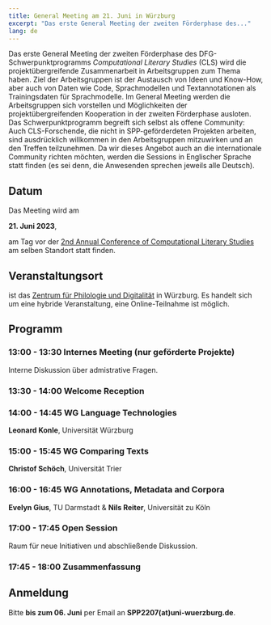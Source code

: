 ```yaml
---
title: General Meeting am 21. Juni in Würzburg
excerpt: "Das erste General Meeting der zweiten Förderphase des..."
lang: de
---
```


Das erste General Meeting der zweiten Förderphase des DFG-Schwerpunktprogramms *Computational Literary Studies* (CLS) wird die projektübergreifende Zusammenarbeit in Arbeitsgruppen zum Thema haben. Ziel der Arbeitsgruppen ist der Austausch von Ideen und Know-How, aber auch von Daten wie Code, Sprachmodellen und Textannotationen als Trainingsdaten für Sprachmodelle. Im General Meeting werden die Arbeitsgruppen sich vorstellen und Möglichkeiten der projektübergreifenden Kooperation in der zweiten Förderphase ausloten. Das Schwerpunktprogramm begreift sich selbst als offene Community: Auch CLS-Forschende, die nicht in SPP-geförderdeten Projekten arbeiten, sind ausdrücklich willkommen in den Arbeitsgruppen mitzuwirken und an den Treffen teilzunehmen. Da wir dieses Angebot auch an die internationale Community richten möchten, werden die Sessions in Englischer Sprache statt finden (es sei denn, die Anwesenden sprechen jeweils alle Deutsch).

## Datum

Das Meeting wird am

**21. Juni 2023**,

am Tag vor der [2nd Annual Conference of Computational Literary Studies](https://jcls.io/site/conference/) am selben Standort statt finden.

## Veranstaltungsort

ist das [Zentrum für Philologie und Digitalität](https://www.uni-wuerzburg.de/zpd/startseite/) in Würzburg. Es handelt sich um eine hybride Veranstaltung, eine Online-Teilnahme ist möglich.

## Programm

### 13:00 - 13:30 Internes Meeting (nur geförderte Projekte)
Interne Diskussion über admistrative Fragen.

### 13:30 - 14:00 Welcome Reception

### 14:00 - 14:45 WG Language Technologies
**Leonard Konle**, Universität Würzburg

### 15:00 - 15:45 WG Comparing Texts
**Christof Schöch**, Universität Trier

### 16:00 - 16:45 WG Annotations, Metadata and Corpora
**Evelyn Gius**, TU Darmstadt & **Nils Reiter**, Universität zu Köln

### 17:00 - 17:45 Open Session
Raum für neue Initiativen und abschließende Diskussion. 

### 17:45 - 18:00 Zusammenfassung



## Anmeldung

Bitte **bis zum 06. Juni** per Email an **SPP2207(at)uni-wuerzburg.de**.
